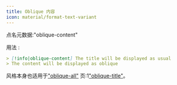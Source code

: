 ```yaml
---
title: Oblique 内容
icon: material/format-text-variant
---
```


点名元数据:"oblique-content"

用法 :

```md
> [!info|oblique-content] The title will be displayed as usual
> The content will be displayed as oblique
```

风格本身也适用于["oblique-all"](../combined-styling/page-19.md)
页:1["oblique-title"](../title-styling/page-19.md)。

